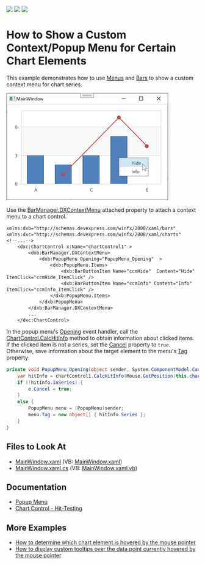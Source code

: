 <!-- default badges list -->
![](https://img.shields.io/endpoint?url=https://codecentral.devexpress.com/api/v1/VersionRange/128570167/21.1.5%2B)
[![](https://img.shields.io/badge/Open_in_DevExpress_Support_Center-FF7200?style=flat-square&logo=DevExpress&logoColor=white)](https://supportcenter.devexpress.com/ticket/details/T381476)
[![](https://img.shields.io/badge/📖_How_to_use_DevExpress_Examples-e9f6fc?style=flat-square)](https://docs.devexpress.com/GeneralInformation/403183)
<!-- default badges end -->

# How to Show a Custom Context/Popup Menu for Certain Chart Elements

This example demonstrates how to use [Menus](https://docs.devexpress.com/WPF/115388/controls-and-libraries/ribbon-bars-and-menu/menus) and [Bars](https://docs.devexpress.com/WPF/6194/controls-and-libraries/ribbon-bars-and-menu/bars) to show a custom context menu for chart series. 

![Resulting chart](images/resulting-chart.png)

Use the [BarManager.DXContextMenu](https://docs.devexpress.com/WPF/DevExpress.Xpf.Bars.BarManager.DXContextMenu) attached property to attach a context menu to a chart control. 

```xaml
xmlns:dxb="http://schemas.devexpress.com/winfx/2008/xaml/bars"
xmlns:dxc="http://schemas.devexpress.com/winfx/2008/xaml/charts"
<!--...-->
    <dxc:ChartControl x:Name="chartControl1" >  
        <dxb:BarManager.DXContextMenu>  
            <dxb:PopupMenu Opening="PopupMenu_Opening"  >  
                <dxb:PopupMenu.Items>  
                    <dxb:BarButtonItem Name="ccmHide"  Content="Hide" ItemClick="ccmHide_ItemClick" />  
                    <dxb:BarButtonItem Name="ccmInfo" Content="Info" ItemClick="ccmInfo_ItemClick" />  
                </dxb:PopupMenu.Items>  
            </dxb:PopupMenu>  
        </dxb:BarManager.DXContextMenu>  
        ...  
    </dxc:ChartControl>  
```

In the popup menu's [Opening](https://docs.devexpress.com/WPF/DevExpress.Xpf.Bars.BarPopupBase.Opening) event handler, call the [ChartControl.CalcHitInfo](https://docs.devexpress.com/WPF/DevExpress.Xpf.Charts.ChartControl.CalcHitInfo(System.Windows.Point)) method to obtain information about clicked items. If the clicked item is not a series, set the [Cancel](https://docs.microsoft.com/en-us/dotnet/api/system.componentmodel.canceleventargs.cancel?view=net-6.0#System_ComponentModel_CancelEventArgs_Cancel) property to `true`. Otherwise, save information about the target element to the menu's [Tag](https://docs.microsoft.com/en-us/dotnet/api/system.windows.frameworkelement.tag?view=windowsdesktop-6.0) property:

```cs
private void PopupMenu_Opening(object sender, System.ComponentModel.CancelEventArgs e) {
    var hitInfo = chartControl1.CalcHitInfo(Mouse.GetPosition(this.chartControl1));
    if (!hitInfo.InSeries) {
        e.Cancel = true;
    }
    else {
        PopupMenu menu = (PopupMenu)sender;
        menu.Tag = new object[] { hitInfo.Series };
    }  
}  
```

## Files to Look At

* [MainWindow.xaml](./CS/WpfApplication14/MainWindow.xaml) (VB: [MainWindow.xaml](./VB/WpfApplication14/MainWindow.xaml))
* [MainWindow.xaml.cs](./CS/WpfApplication14/MainWindow.xaml.cs) (VB: [MainWindow.xaml.vb](./VB/WpfApplication14/MainWindow.xaml.vb))

## Documentation 

* [Popup Menu](https://docs.devexpress.com/WPF/115388/controls-and-libraries/ribbon-bars-and-menu/menus?p=netframework#popup-menu)
* [Chart Control - Hit-Testing](https://docs.devexpress.com/WPF/4290/controls-and-libraries/charts-suite/chart-control/hit-testing?p=netframework)

## More Examples

* [How to determine which chart element is hovered by the mouse pointer](https://github.com/DevExpress-Examples/how-to-determine-which-chart-element-is-hovered-by-the-mouse-pointer-e4511)
* [How to display custom tooltips over the data point currently hovered by the mouse pointer](https://github.com/DevExpress-Examples/how-to-display-custom-tooltips-over-the-data-point-currently-hovered-by-the-mouse-pointer-e1376)